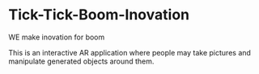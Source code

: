 # Tick-Tick-Boom-Inovation
WE make inovation for boom

This is an interactive AR application where people may take pictures and manipulate generated objects around them.
